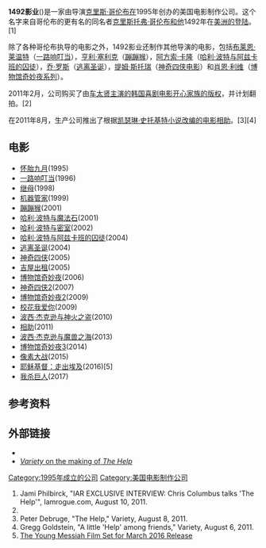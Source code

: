 **1492影业**()是一家由导演[克里斯·哥伦布在](../Page/克里斯·哥伦布.md "wikilink")1995年创办的美国电影制作公司。这个名字来自哥伦布的更有名的同名者[克里斯托弗·哥伦布和他](../Page/克里斯托弗·哥伦布.md "wikilink")1492年在[美洲的登陆](../Page/美洲.md "wikilink")。\[1\]

除了各种哥伦布执导的电影之外，1492影业还制作其他导演的电影，包括[布莱恩·莱温特](https://zh.wikipedia.org/wiki/布莱恩·莱温特 "wikilink")（[一路响叮当](../Page/一路响叮当.md "wikilink")），[亨利·塞利克](https://zh.wikipedia.org/wiki/亨利·塞利克 "wikilink")（[蹦蹦猴](https://zh.wikipedia.org/wiki/蹦蹦猴 "wikilink")），[阿方索·卡隆](https://zh.wikipedia.org/wiki/阿方索·卡隆 "wikilink")（[哈利·波特与阿兹卡班的囚徒](../Page/哈利波特：阿茲卡班的逃犯_\(電影\).md "wikilink")），[乔·罗斯](https://zh.wikipedia.org/wiki/乔·罗斯 "wikilink")（[逃离圣诞](https://zh.wikipedia.org/wiki/逃离圣诞 "wikilink")），[提姆·斯托瑞](https://zh.wikipedia.org/wiki/提姆·斯托瑞 "wikilink")（[神奇四侠电影](../Page/神奇四俠_\(2005年電影\).md "wikilink")）和[肖恩·利维](../Page/肖恩·利维.md "wikilink")（[博物馆奇妙夜系列](https://zh.wikipedia.org/wiki/博物馆奇妙夜 "wikilink")）。

2011年2月，公司购买了由[车太贤主演的韩国喜剧电影](https://zh.wikipedia.org/wiki/车太贤 "wikilink")[开心家族的版权](../Page/开心家族_\(2010年电影\).md "wikilink")，并计划翻拍。\[2\]

在2011年8月，生产公司推出了根据[凯瑟琳·史托基特小说改编的电影](https://zh.wikipedia.org/wiki/凯瑟琳·史托基特 "wikilink")[相助](../Page/相助.md "wikilink")。\[3\]\[4\]

## 电影

  - [怀胎九月](https://zh.wikipedia.org/wiki/怀胎九月 "wikilink")(1995)
  - [一路响叮当](../Page/一路响叮当.md "wikilink")(1996)
  - [继母](https://zh.wikipedia.org/wiki/继母_\(电影\) "wikilink")(1998)
  - [机器管家](../Page/机器管家.md "wikilink")(1999)
  - [蹦蹦猴](https://zh.wikipedia.org/wiki/蹦蹦猴 "wikilink")(2001)
  - [哈利·波特与魔法石](../Page/哈利波特：神秘的魔法石_\(電影\).md "wikilink")(2001)
  - [哈利·波特与密室](../Page/哈利波特：消失的密室_\(電影\).md "wikilink")(2002)
  - [哈利·波特与阿兹卡班的囚徒](../Page/哈利波特：阿茲卡班的逃犯_\(電影\).md "wikilink")(2004)
  - [逃离圣诞](https://zh.wikipedia.org/wiki/逃离圣诞 "wikilink")(2004)
  - [神奇四侠](../Page/神奇四俠_\(2005年電影\).md "wikilink")(2005)
  - [吉屋出租](https://zh.wikipedia.org/wiki/吉屋出租_\(电影\) "wikilink")(2005)
  - [博物馆奇妙夜](https://zh.wikipedia.org/wiki/博物馆奇妙夜 "wikilink")(2006)
  - [神奇四侠2](https://zh.wikipedia.org/wiki/神奇四侠2 "wikilink")(2007)
  - [博物馆奇妙夜2](https://zh.wikipedia.org/wiki/博物馆奇妙夜2 "wikilink")(2009)
  - [校花我爱你](https://zh.wikipedia.org/wiki/校花我爱你 "wikilink")(2009)
  - [波西·杰克逊与神火之盗](https://zh.wikipedia.org/wiki/波西·杰克逊与神火之盗 "wikilink")(2010)
  - [相助](../Page/相助.md "wikilink")(2011)
  - [波西·杰克逊与魔兽之海](../Page/波西傑克森：妖魔之海.md "wikilink")(2013)
  - [博物馆奇妙夜3](../Page/博物馆奇妙夜3.md "wikilink")(2014)
  - [像素大战](https://zh.wikipedia.org/wiki/像素大战 "wikilink")(2015)
  - [耶稣基督：走出埃及](../Page/少年彌賽亞.md "wikilink")(2016)\[5\]
  - [我杀巨人](https://zh.wikipedia.org/wiki/我杀巨人 "wikilink")(2017)

## 参考资料

## 外部链接

  -
  - [*Variety* on the making of *The
    Help*](http://www.variety.com/article/VR1118040942)

[Category:1995年成立的公司](https://zh.wikipedia.org/wiki/Category:1995年成立的公司 "wikilink")
[Category:美国电影制作公司](https://zh.wikipedia.org/wiki/Category:美国电影制作公司 "wikilink")

1.  Jami Philbirck, "IAR EXCLUSIVE INTERVIEW: Chris Columbus talks 'The
    Help'", Iamrogue.com, August 10, 2011.
2.
3.  Peter Debruge, "The Help," Variety, August 8, 2011.
4.  Gregg Goldstein, "A little 'Help' among friends," Variety, August 6,
    2011.
5.  [The Young Messiah Film Set for March 2016
    Release](http://www1.cbn.com/young-messiah-formerly-christ-lord-film-set-march-2016-release)